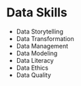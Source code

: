 # Data Skills
* Data Storytelling
* Data Transformation
* Data Management
* Data Modeling
* Data Literacy
* Data Ethics
* Data Quality
